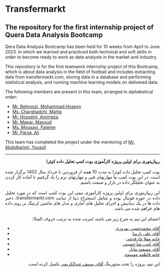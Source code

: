 # Transfermarkt
The repository for the first internship project of Quera Data Analysis Bootcamp
---
Qera Data Analysis Bootcamp has been held for 10 weeks from April to June 2023. in which we learned and practiced both technical and soft skills in order to become ready to work as data analysts in the market and industry.

This repository is for the first teamwork internship project of this Bootcamp, which is about data analysis in the field of football and includes extracting data from transfermarkt.com, storing data in a database and performing statistical analysis, and running machine learning models on delivered data.

The following members are present in this team, arranged in alphabetical order:
* [Mr. Behroozi, Mohammad Hoseyn](https://github.com/MHBehoozi)
* [Ms. Charghadchi, Mahla](https://github.com/mahla-chr)
* [Mr. Hosseini, Amirreza](https://github.com/AmirrezaHosseini/AmirrezaHosseini)
* [Mr. Mapar, Masoud](https://github.com/masoud533)
* [Ms. Mousavi, Fateme](https://github.com/fatememousavi97)
* [Mr. Parsa, Ali](https://github.com/parsa009)

This team has completed the project under the mentoring of [Mr. Abdolkarimi, Yousof](https://github.com/josefkarimi).

---

<p dir=rtl style="text-align:justify">
  <b>
ریپازیتوری برای اولین پروژه کارآموزی بوت کمپ تحلیل داده کوئرا
  </b><br><br>
  بوت کمپ تحلیل داده کوئرا به مدت 10 هفته از فروردین تا خرداد سال 1402 برگزار شده است. در این بوت کمپ ما مهارتهای فنی و مهارتهای نرم را یاد گرفتیم تا آماده کار کردن به عنوان تحلیلگر داده در بازار و صنعت باشیم.
  <br><br>
  این ریپازیتوری برای اولین پروژه کارآموزی تیمی این بوت کمپ است که در مورد تحلیل داده در حوزه فوتبال بوده و شامل استخراج دیتا از سایت transfermarkt.com، ذخیر داده ها در یک دیتابیش و اجرای تحلیل های آماری و مدل های ماشین لرنینگ بر روی داده های فراهم شده می باشد.
  <br><br>
  اعضای این تیم به شرح زیر می باشند (مرتب شده به ترتیب حروف الفبا):
  </p>
  <ul style='text-align:right'>
    <li><a style='text-align:right' href = 'https://github.com/MHBehoozi'> آقای محمدحسین بهروزی </a></li>
    <li><a href = 'https://github.com/parsa009'> آقای علی پارسا </a></li>
    <li><a href = 'https://github.com/mahla-chr'> خانم مهلا چارقدچی </a></li>
    <li><a href = 'https://github.com/AmirrezaHosseini/AmirrezaHosseini'> آقای امیررضا حسینی </a></li>
    <li><a href = 'https://github.com/masoud533'> آقای مسعود ماپار </a></li>
    <li><a href = 'https://github.com/fatememousavi97'> خانم فاطمه موسوی </a></li>
  </ul>
 <p dir=rtl style="text-align:justify">
  این تیم، پروژه را تحت منتورینگ <a href='https://github.com/josefkarimi'>آقای یوسف عبدالکریمی</a> تکمیل کرده است.
  </p>
